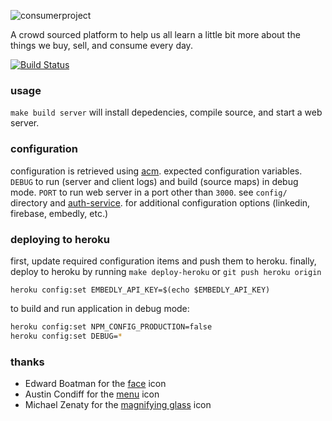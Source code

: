 ![consumerproject](http://i.imgur.com/iLlaWxJ.png)

A crowd sourced platform to help us all learn a little bit more about the
things we buy, sell, and consume every day.

[![Build Status](https://travis-ci.org/minond/the-consumer-project.svg)](https://travis-ci.org/minond/the-consumer-project)

### usage

`make build server` will install depedencies, compile source, and start a web
server.

### configuration

configuration is retrieved using [acm](https://www.npmjs.com/package/acm).
expected configuration variables. `DEBUG` to run (server and client logs) and
build (source maps) in debug mode. `PORT` to run web server in a port other
than `3000`. see `config/` directory and
[auth-service](https://github.com/consumr-project/auth-service/blob/master/README.md#deploying-to-heroku).
for additional configuration options (linkedin, firebase, embedly, etc.)

### deploying to heroku

first, update required configuration items and push them to heroku. finally,
deploy to heroku by running `make deploy-heroku` or `git push heroku origin`

```base
heroku config:set EMBEDLY_API_KEY=$(echo $EMBEDLY_API_KEY)
```

to build and run application in debug mode:

```bash
heroku config:set NPM_CONFIG_PRODUCTION=false
heroku config:set DEBUG=*
```

### thanks

* Edward Boatman for the [face](https://thenounproject.com/search/?q=face&i=67226) icon
* Austin Condiff for the [menu](https://thenounproject.com/search/?q=hamburger&i=70916) icon
* Michael Zenaty for the [magnifying glass](https://thenounproject.com/search/?q=search&i=21796) icon
